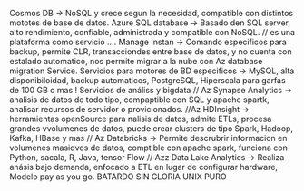 Cosmos DB -> NoSQL y crece segun la necesidad, compatible con distintos mototes de base de datos.
Azure SQL database -> Basado den SQL server, alto rendimiento, confiable, administrada y compatible con NoSQL.
// es una plataforma como servicio ....
Manage Instan -> Comando especificos para backup, permite CLR, transacciondes entre base de datos, y no cuenta con estalado automatico, nos permite migrar a la nube con Az database migration Service.
Servicios para motores de BD especificos -> MySQL, alta disponibiloidad, backup automaticos, PostgreSQL, Hiperscala para garfas de 100 GB o mas !
Servicios de análiss y bigdata
// Az Synapse Analytics -> analisis de datos de todo tipo, compaptible con SQL y apache spartk, analisar recursos de servidor o provicionados.
//Az HDInsight -> herramientas openSource para nalisis de datos, admite ETLs, procesa grandes vvolumenes de datos, puede crear clusters de tipo Spark, Hadoop, Kafka, HBase y mas
// Az Databricks -> Permite descrubrir informacion en volumenes masidvos de datos, comptible con apache spark, funciona con Python, sacala, R, Java, tensor Flow
// Azz Data Lake Analytics -> Realiza anásis bajo demanda, enfocado a ETL en lugar de configurar hardware, Modelo pay as you go.
BATARDO SIN GLORIA
UNIX PURO
